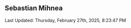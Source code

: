 <h2>Sebastian Mihnea</h2>

<!--RECENT_ACTIVITY:start-->
<!--RECENT_ACTIVITY:end-->
<!--RECENT_ACTIVITY:last_update-->
Last Updated: Thursday, February 27th, 2025, 8:23:47 PM
<!--RECENT_ACTIVITY:last_update_end-->

<!---LOL-STATS-START-HERE--->
<!---LOL-STATS-END-HERE--->
